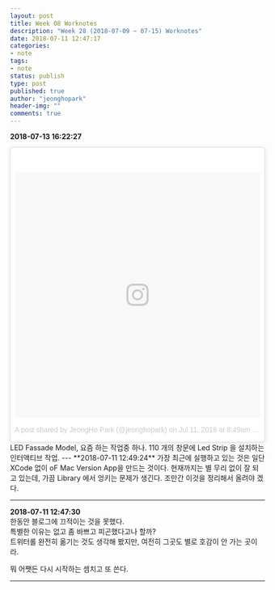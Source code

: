 ```yaml
---
layout: post
title: Week 08 Worknotes
description: "Week 28 (2018-07-09 ~ 07-15) Worknotes"
date: 2018-07-11 12:47:17
categories:
- note
tags:
- note
status: publish
type: post
published: true
author: "jeonghopark"
header-img: ""
comments: true
---                             
```

**2018-07-13 16:22:27**                         
<blockquote class="instagram-media" data-instgrm-permalink="https://www.instagram.com/p/BlGNWUcjpXx/" data-instgrm-version="9" style=" background:#FFF; border:0; border-radius:3px; box-shadow:0 0 1px 0 rgba(0,0,0,0.5),0 1px 10px 0 rgba(0,0,0,0.15); margin: 1px; max-width:540px; min-width:326px; padding:0; width:99.375%; width:-webkit-calc(100% - 2px); width:calc(100% - 2px);"><div style="padding:8px;"> <div style=" background:#F8F8F8; line-height:0; margin-top:40px; padding:50.0% 0; text-align:center; width:100%;"> <div style=" background:url(data:image/png;base64,iVBORw0KGgoAAAANSUhEUgAAACwAAAAsCAMAAAApWqozAAAABGdBTUEAALGPC/xhBQAAAAFzUkdCAK7OHOkAAAAMUExURczMzPf399fX1+bm5mzY9AMAAADiSURBVDjLvZXbEsMgCES5/P8/t9FuRVCRmU73JWlzosgSIIZURCjo/ad+EQJJB4Hv8BFt+IDpQoCx1wjOSBFhh2XssxEIYn3ulI/6MNReE07UIWJEv8UEOWDS88LY97kqyTliJKKtuYBbruAyVh5wOHiXmpi5we58Ek028czwyuQdLKPG1Bkb4NnM+VeAnfHqn1k4+GPT6uGQcvu2h2OVuIf/gWUFyy8OWEpdyZSa3aVCqpVoVvzZZ2VTnn2wU8qzVjDDetO90GSy9mVLqtgYSy231MxrY6I2gGqjrTY0L8fxCxfCBbhWrsYYAAAAAElFTkSuQmCC); display:block; height:44px; margin:0 auto -44px; position:relative; top:-22px; width:44px;"></div></div><p style=" color:#c9c8cd; font-family:Arial,sans-serif; font-size:14px; line-height:17px; margin-bottom:0; margin-top:8px; overflow:hidden; padding:8px 0 7px; text-align:center; text-overflow:ellipsis; white-space:nowrap;"><a href="https://www.instagram.com/p/BlGNWUcjpXx/" style=" color:#c9c8cd; font-family:Arial,sans-serif; font-size:14px; font-style:normal; font-weight:normal; line-height:17px; text-decoration:none;" target="_blank">A post shared by JeongHo Park (@jeonghopark)</a> on <time style=" font-family:Arial,sans-serif; font-size:14px; line-height:17px;" datetime="2018-07-11T15:49:55+00:00">Jul 11, 2018 at 8:49am PDT</time></p></div></blockquote> <script async defer src="//www.instagram.com/embed.js"></script>              
LED Fassade Model, 요즘 하는 작업중 하나. 110 개의 창문에 Led Strip 을 설치하는 인터액티브 작업.                  
---                     
**2018-07-11 12:49:24**                 
가장 최근에 실행하고 있는 것은 일단 XCode 없이 oF Mac Version App을 만드는 것이다.              
현재까지는 별 무리 없이 잘 되고 있는데, 가끔 Library 에서 엉키는 문제가 생긴다.          
조만간 이것을 정리해서 올려야 겠다.                

---                     
**2018-07-11 12:47:30**                 
한동안 블로그에 끄적이는 것을 못했다.                   
특별한 이유는 없고 좀 바쁘고 피곤했다고나 할까?             
트위터롤 완전히 옮기는 것도 생각해 봤지만, 여전히 그곳도 별로 호감이 안 가는 곳이라.           

뭐 어쨋든 다시 시작하는 셈치고 또 쓴다.         

---                     
